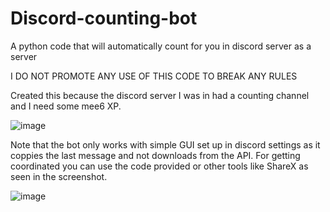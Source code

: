 # Discord-counting-bot
A python code that will automatically count for you in discord server as a server

I DO NOT PROMOTE ANY USE OF THIS CODE TO BREAK ANY RULES

Created this because the discord server I was in had a counting channel and I need some mee6 XP. 

![image](https://user-images.githubusercontent.com/62205099/158039107-50b0d792-01e7-4eb2-8ea6-66d917501bf3.png)

Note that the bot only works with simple GUI set up in discord settings as it coppies the last message and not downloads from the API. For getting coordinated you can use the code provided or other tools like ShareX as seen in the screenshot.

![image](https://user-images.githubusercontent.com/62205099/158039312-a436f909-474f-42dc-8514-33cd30390692.png)
